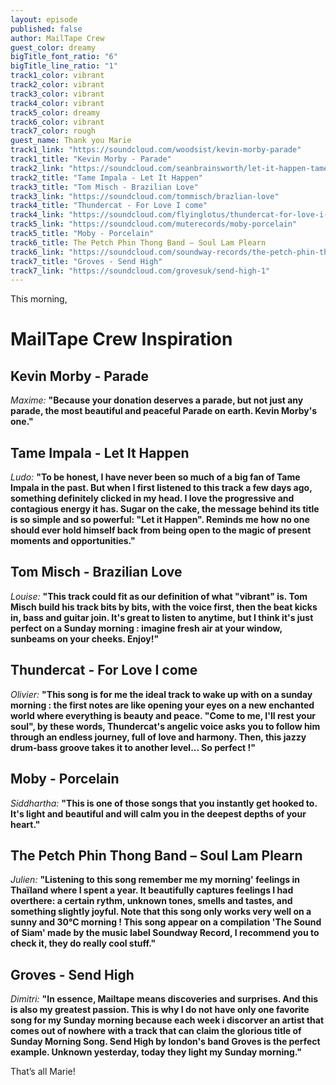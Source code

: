 ```yaml
---
layout: episode
published: false
author: MailTape Crew
guest_color: dreamy
bigTitle_font_ratio: "6"
bigTitle_line_ratio: "1"
track1_color: vibrant
track2_color: vibrant
track3_color: vibrant
track4_color: vibrant
track5_color: dreamy
track6_color: vibrant
track7_color: rough
guest_name: Thank you Marie
track1_link: "https://soundcloud.com/woodsist/kevin-morby-parade"
track1_title: "Kevin Morby - Parade"
track2_link: "https://soundcloud.com/seanbrainsworth/let-it-happen-tame-impala-new-song"
track2_title: "Tame Impala - Let It Happen"
track3_title: "Tom Misch - Brazilian Love"
track3_link: "https://soundcloud.com/tommisch/brazlian-love"
track4_title: "Thundercat - For Love I come"
track4_link: "https://soundcloud.com/flyinglotus/thundercat-for-love-i-come"
track5_link: "https://soundcloud.com/muterecords/moby-porcelain"
track5_title: "Moby - Porcelain"
track6_title: The Petch Phin Thong Band – Soul Lam Plearn
track6_link: "https://soundcloud.com/soundway-records/the-petch-phin-thong-band-soul-lam-plearn"
track7_title: "Groves - Send High"
track7_link: "https://soundcloud.com/grovesuk/send-high-1"
---
```


<p id="introduction">This morning,  </p>

# MailTape Crew Inspiration

## Kevin Morby - Parade
_Maxime:_ **"**Because your donation deserves a parade, but not just any parade, the most beautiful and peaceful Parade on earth. Kevin Morby's one.**"**

## Tame Impala - Let It Happen
_Ludo:_ **"**To be honest, I have never been so much of a big fan of Tame Impala in the past. But when I first listened to this track a few days ago, something definitely clicked in my head. I love the progressive and contagious energy it has. Sugar on the cake, the message behind its title is so simple and so powerful: "Let it Happen". Reminds me how no one should ever hold himself back from being open to the magic of present moments and opportunities.**"**

## Tom Misch - Brazilian Love
_Louise:_ **"**This track could fit as our definition of what "vibrant" is.
Tom Misch build his track bits by bits, with the voice first, then the beat kicks in, bass and guitar join. It's great to listen to anytime, but I think it's just perfect on a Sunday morning : imagine fresh air at your window, sunbeams on your cheeks. Enjoy!**"**

## Thundercat - For Love I come
_Olivier:_ **"**This song is for me the ideal track to wake up with on a sunday morning : the first notes are like opening your eyes on a new enchanted world where everything is beauty and peace. "Come to me, I'll rest your soul", by these words, Thundercat's angelic voice asks you to follow him through an endless journey, full of love and harmony.
Then, this jazzy drum-bass groove takes it to another level... So perfect !**"**

## Moby - Porcelain
_Siddhartha:_ **"**This is one of those songs that you instantly get hooked to. It's light and beautiful and will calm you in the deepest depths of your heart.**"**

## The Petch Phin Thong Band – Soul Lam Plearn
_Julien:_ **"**Listening to this song remember me my morning' feelings in Thaïland where I spent a year. It beautifully captures feelings I had overthere: a certain rythm, unknown tones, smells and tastes, and something slightly joyful.
Note that this song only works very well on a sunny and 30°C morning !
This song appear on a compilation 'The Sound of Siam' made by the music label Soundway Record, I recommend you to check it, they do really cool stuff.**"**

## Groves - Send High
_Dimitri:_ **"**In essence, Mailtape means discoveries and surprises. And this is also my greatest passion. This is why I do not have only one favorite song for my Sunday morning because each week i discorver an artist that comes out of nowhere with a track that can claim the glorious title of Sunday Morning Song. Send High by london's band Groves is the perfect example. Unknown yesterday, today they light my Sunday morning.**"**

<p id="outroduction">
That’s all Marie! </p>